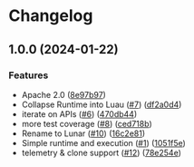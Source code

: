 # Changelog

## 1.0.0 (2024-01-22)


### Features

* Apache 2.0 ([8e97b97](https://github.com/doomspork/lunar/commit/8e97b979bbee213f8166b139d2a13f2d5d968b23))
* Collapse Runtime into Luau ([#7](https://github.com/doomspork/lunar/issues/7)) ([df2a0d4](https://github.com/doomspork/lunar/commit/df2a0d44813892fa2d482d1ae6bad14af22416a4))
* iterate on APIs ([#6](https://github.com/doomspork/lunar/issues/6)) ([470db44](https://github.com/doomspork/lunar/commit/470db44f87bd628abe28934b380078bd939e77bc))
* more test coverage ([#8](https://github.com/doomspork/lunar/issues/8)) ([ced718b](https://github.com/doomspork/lunar/commit/ced718b86019960ceff9f9e2aab34b7b9031e923))
* Rename to Lunar ([#10](https://github.com/doomspork/lunar/issues/10)) ([16c2e81](https://github.com/doomspork/lunar/commit/16c2e81ddc50dad5727069b2b0c597876b50c4fb))
* Simple runtime and execution ([#1](https://github.com/doomspork/lunar/issues/1)) ([1051f5e](https://github.com/doomspork/lunar/commit/1051f5eda3938d10056520d32db08505d853dbda))
* telemetry & clone support ([#12](https://github.com/doomspork/lunar/issues/12)) ([78e254e](https://github.com/doomspork/lunar/commit/78e254ec4b474e3f9ba4ecabcc345b9132d31fa3))
